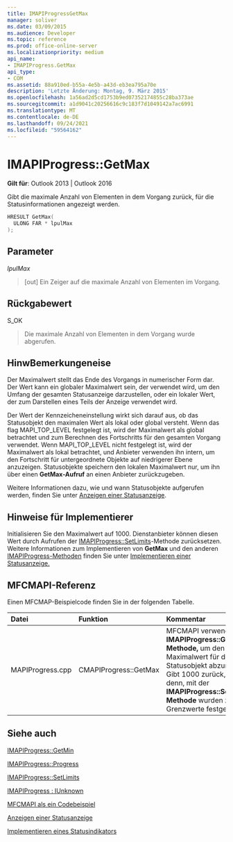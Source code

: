 ```yaml
---
title: IMAPIProgressGetMax
manager: soliver
ms.date: 03/09/2015
ms.audience: Developer
ms.topic: reference
ms.prod: office-online-server
ms.localizationpriority: medium
api_name:
- IMAPIProgress.GetMax
api_type:
- COM
ms.assetid: 88a910ed-b55a-4e5b-a43d-eb3ea795a70e
description: 'Letzte Änderung: Montag, 9. März 2015'
ms.openlocfilehash: 1a56ad2d5cd1753b9ed07352174855c28ba373ae
ms.sourcegitcommit: a1d9041c20256616c9c183f7d1049142a7ac6991
ms.translationtype: MT
ms.contentlocale: de-DE
ms.lasthandoff: 09/24/2021
ms.locfileid: "59564162"
---
```

# <a name="imapiprogressgetmax"></a>IMAPIProgress::GetMax

  
  
**Gilt für**: Outlook 2013 | Outlook 2016 
  
Gibt die maximale Anzahl von Elementen in dem Vorgang zurück, für die Statusinformationen angezeigt werden.
  
```cpp
HRESULT GetMax(
  ULONG FAR * lpulMax
);
```

## <a name="parameters"></a>Parameter

 _lpulMax_
  
> [out] Ein Zeiger auf die maximale Anzahl von Elementen im Vorgang.
    
## <a name="return-value"></a>Rückgabewert

S_OK 
  
> Die maximale Anzahl von Elementen in dem Vorgang wurde abgerufen.
    
## <a name="remarks"></a>HinwBemerkungeneise

Der Maximalwert stellt das Ende des Vorgangs in numerischer Form dar. Der Wert kann ein globaler Maximalwert sein, der verwendet wird, um den Umfang der gesamten Statusanzeige darzustellen, oder ein lokaler Wert, der zum Darstellen eines Teils der Anzeige verwendet wird. 
  
Der Wert der Kennzeicheneinstellung wirkt sich darauf aus, ob das Statusobjekt den maximalen Wert als lokal oder global versteht. Wenn das flag MAPI_TOP_LEVEL festgelegt ist, wird der Maximalwert als global betrachtet und zum Berechnen des Fortschritts für den gesamten Vorgang verwendet. Wenn MAPI_TOP_LEVEL nicht festgelegt ist, wird der Maximalwert als lokal betrachtet, und Anbieter verwenden ihn intern, um den Fortschritt für untergeordnete Objekte auf niedrigerer Ebene anzuzeigen. Statusobjekte speichern den lokalen Maximalwert nur, um ihn über einen **GetMax-Aufruf** an einen Anbieter zurückzugeben. 
  
Weitere Informationen dazu, wie und wann Statusobjekte aufgerufen werden, finden Sie unter [Anzeigen einer Statusanzeige](how-to-display-a-progress-indicator.md).
  
## <a name="notes-to-implementers"></a>Hinweise für Implementierer

Initialisieren Sie den Maximalwert auf 1000. Dienstanbieter können diesen Wert durch Aufrufen der [IMAPIProgress::SetLimits](imapiprogress-setlimits.md)-Methode zurücksetzen. Weitere Informationen zum Implementieren von **GetMax** und den anderen [IMAPIProgress-Methoden](imapiprogressiunknown.md) finden Sie unter [Implementieren einer Statusanzeige.](implementing-a-progress-indicator.md)
  
## <a name="mfcmapi-reference"></a>MFCMAPI-Referenz

Einen MFCMAP-Beispielcode finden Sie in der folgenden Tabelle.
  
|**Datei**|**Funktion**|**Kommentar**|
|:-----|:-----|:-----|
|MAPIProgress.cpp  <br/> |CMAPIProgress::GetMax  <br/> |MFCMAPI verwendet die **IMAPIProgress::GetMax-Methode,** um den Maximalwert für das Statusobjekt abzurufen. Gibt 1000 zurück, es sei denn, mit der **IMAPIProgress::SetLimits-Methode** wurden zuvor Grenzwerte festgelegt.  <br/> |
   
## <a name="see-also"></a>Siehe auch



[IMAPIProgress::GetMin](imapiprogress-getmin.md)
  
[IMAPIProgress::Progress](imapiprogress-progress.md)
  
[IMAPIProgress::SetLimits](imapiprogress-setlimits.md)
  
[IMAPIProgress : IUnknown](imapiprogressiunknown.md)


[MFCMAPI als ein Codebeispiel](mfcmapi-as-a-code-sample.md)
  
[Anzeigen einer Statusanzeige](how-to-display-a-progress-indicator.md)
  
[Implementieren eines Statusindikators](implementing-a-progress-indicator.md)

